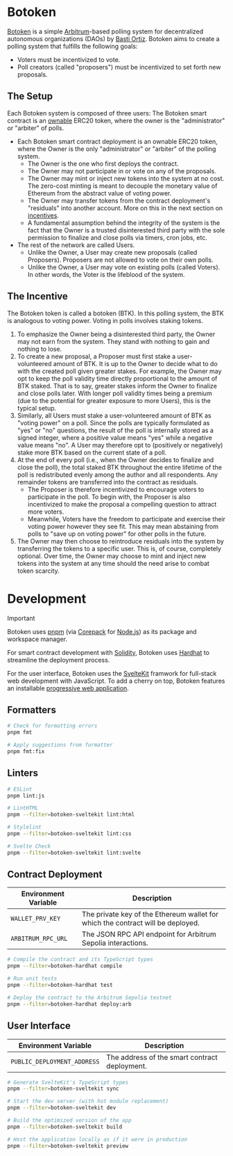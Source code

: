 # Botoken

[Botoken](https://botoken.pages.dev/) is a simple [Arbitrum]-based polling system for decentralized autonomous organizations (DAOs) by [Basti Ortiz](https://github.com/BastiDood). Botoken aims to create a polling system that fulfills the following goals:

[Arbitrum]: https://arbitrum.io/

-   Voters must be incentivized to vote.
-   Poll creators (called "proposers") must be incentivized to set forth new proposals.

## The Setup

Each Botoken system is composed of three users: The Botoken smart contract is an [ownable] ERC20 token, where the owner is the "administrator" or "arbiter" of polls.

-   Each Botoken smart contract deployment is an ownable ERC20 token, where the Owner is the only "administrator" or "arbiter" of the polling system.
    -   The Owner is the one who first deploys the contract.
    -   The Owner may not participate in or vote on any of the proposals.
    -   The Owner may mint or inject new tokens into the system at no cost. The zero-cost minting is meant to decouple the monetary value of Ethereum from the abstract value of voting power.
    -   The Owner may transfer tokens from the contract deployment's "residuals" into another account. More on this in the next section on [incentives](#the-incentive).
    -   A fundamental assumption behind the integrity of the system is the fact that the Owner is a trusted disinterested third party with the sole permission to finalize and close polls via timers, cron jobs, etc.
-   The rest of the network are called Users.
    -   Unlike the Owner, a User may create new proposals (called Proposers). Proposers are not allowed to vote on their own polls.
    -   Unlike the Owner, a User may vote on existing polls (called Voters). In other words, the Voter is the lifeblood of the system.

[ownable]: https://docs.openzeppelin.com/contracts/5.x/api/access#Ownable

## The Incentive

The Botoken token is called a botoken (BTK). In this polling system, the BTK is analogous to voting power. Voting in polls involves staking tokens.

1. To emphasize the Owner being a disinterested third party, the Owner may not earn from the system. They stand with nothing to gain and nothing to lose.
1. To create a new proposal, a Proposer must first stake a user-volunteered amount of BTK. It is up to the Owner to decide what to do with the created poll given greater stakes. For example, the Owner may opt to keep the poll validity time directly proportional to the amount of BTK staked. That is to say, greater stakes inform the Owner to finalize and close polls later. With longer poll validity times being a premium (due to the potential for greater exposure to more Users), this is the typical setup.
1. Similarly, all Users must stake a user-volunteered amount of BTK as "voting power" on a poll. Since the polls are typically formulated as "yes" or "no" questions, the result of the poll is internally stored as a signed integer, where a positive value means "yes" while a negative value means "no". A User may therefore opt to (positively or negatively) stake more BTK based on the current state of a poll.
1. At the end of every poll (i.e., when the Owner decides to finalize and close the poll), the total staked BTK throughout the entire lifetime of the poll is redistributed evenly among the author and all respondents. Any remainder tokens are transferred into the contract as residuals.
    - The Proposer is therefore incentivized to encourage voters to participate in the poll. To begin with, the Proposer is also incentivized to make the proposal a compelling question to attract more voters.
    - Meanwhile, Voters have the freedom to participate and exercise their voting power however they see fit. This may mean abstaining from polls to "save up on voting power" for other polls in the future.
1. The Owner may then choose to reintroduce residuals into the system by transferring the tokens to a specific user. This is, of course, completely optional.
   Over time, the Owner may choose to mint and inject new tokens into the system at any time should the need arise to combat token scarcity.

# Development

> [!IMPORTANT]
> Botoken uses [pnpm] (via [Corepack] for [Node.js]) as its package and workspace manager.

[Corepack]: https://github.com/nodejs/corepack
[Node.js]: https://nodejs.org/

For smart contract development with [Solidity], Botoken uses [Hardhat] to streamline the deployment process.

[Solidity]: https://soliditylang.org/
[Hardhat]: https://hardhat.org/

For the user interface, Botoken uses the [SvelteKit] framwork for full-stack web development with JavaScript. To add a cherry on top, Botoken features an installable [progressive web application][pwa].

[SvelteKit]: https://kit.svelte.dev/
[pwa]: https://web.dev/explore/progressive-web-apps
[pnpm]: https://pnpm.io/

## Formatters

```bash
# Check for formatting errors
pnpm fmt

# Apply suggestions from formatter
pnpm fmt:fix
```

## Linters

```bash
# ESLint
pnpm lint:js

# LintHTML
pnpm --filter=botoken-sveltekit lint:html

# Stylelint
pnpm --filter=botoken-sveltekit lint:css

# Svelte Check
pnpm --filter=botoken-sveltekit lint:svelte
```

## Contract Deployment

| **Environment Variable** | **Description**                                                                 |
| ------------------------ | ------------------------------------------------------------------------------- |
| `WALLET_PRV_KEY`         | The private key of the Ethereum wallet for which the contract will be deployed. |
| `ARBITRUM_RPC_URL`       | The JSON RPC API endpoint for Arbitrum Sepolia interactions.                    |

[Etherscan]: https://etherscan.io/

```bash
# Compile the contract and its TypeScript types
pnpm --filter=botoken-hardhat compile

# Run unit tests
pnpm --filter=botoken-hardhat test

# Deploy the contract to the Arbitrum Sepolia testnet
pnpm --filter=botoken-hardhat deploy:arb
```

## User Interface

| **Environment Variable**    | **Description**                               |
| --------------------------- | --------------------------------------------- |
| `PUBLIC_DEPLOYMENT_ADDRESS` | The address of the smart contract deployment. |

```bash
# Generate SvelteKit's TypeScript types
pnpm --filter=botoken-sveltekit sync

# Start the dev server (with hot module replacement)
pnpm --filter=botoken-sveltekit dev

# Build the optimized version of the app
pnpm --filter=botoken-sveltekit build

# Host the application locally as if it were in production
pnpm --filter=botoken-sveltekit preview
```
